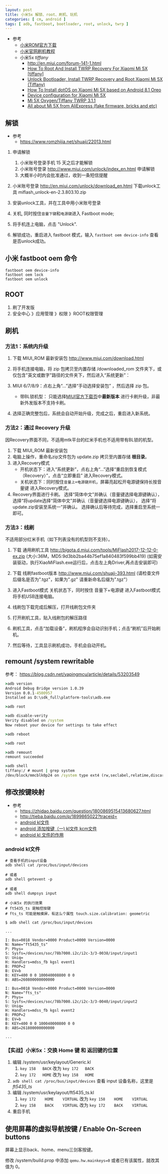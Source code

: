```yaml
---
layout: post
title: 小米5x 解锁、root、刷机、玩机
categories: [ cm, android ]
tags: [ adb, fastboot, bootloader, root, unlock, twrp ]
---
```


* 参考
  * [小米ROM官方下载](http://www.miui.com/download.html)
  * [小米官网刷机教程](http://www.miui.com/shuaji-329.html)
  * 小米5x _tiffany_
    * <http://en.miui.com/forum-141-1.html>
    * [How To Root And Install TWRP Recovery For Xiaomi Mi 5X [tiffany]](https://www.getdroidtips.com/root-twrp-xiaomi-mi-5x-tiffany/)
    * [Unlock Bootloader, Install TWRP Recovery and Root Xiaomi Mi 5X (Tiffany)](http://www.stechguide.com/install-twrp-recovery-and-root-xiaomi-mi-5x/)
    * [How To Install dotOS on Xiaomi Mi 5X based on Android 8.1 Oreo](https://www.getdroidtips.com/dotos-xiaomi-mi-5x/)
    * [Device configuration for Xiaomi Mi 5X](https://github.com/Mi5xDevs/android_device_xiaomi_tiffany)
    * [Mi 5X Oxygen/Tiffany TWRP 3.1.1](http://en.miui.com/thread-1110001-1-1.html)
    * [All about Mi 5X from AliExpress (fake firmware, bricks and etc)](http://en.miui.com/thread-840402-1-1.html)


## 解锁

* 参考
  * <https://www.romzhijia.net/shuaji/22013.html>


1. 申请解锁

    1. 小米账号登录手机 15 天之后才能解锁
    2. 小米账号登录 <http://www.miui.com/unlock/index_en.html> 申请解锁
    2. 大概半小时内会批准通过，收到一条短信提醒

2. 小米账号登录 <http://en.miui.com/unlock/download_en.html> 下载unlock工具 miflash_unlock-en-2.3.803.10.zip

3. 安装unlock工具，并在工具中用小米账号登录

4. 关机, 同时按住`音量下键`和`电源键`进入 Fastboot mode;

5. 将手机连上电脑，点击 "Unlock".

6. 解锁成功，重启进入 fastboot 模式，输入 `fastboot oem device-info` 查看是否unlock成功。


## 小米 fastboot oem 命令

~~~
fastboot oem device-info
fastboot oem lock
fastboot oem unlock
~~~




## ROOT

1. 刷了开发版
2. 安全中心 》应用管理 》权限 》ROOT权限管理


## 刷机

### 方法1：系统内升级

1. 下载 MIUI_ROM 最新安装包 <http://www.miui.com/download.html>

2. 将手机连接电脑，将 zip 包拷贝至内置存储 /downloaded_rom 文件夹下，或仅包含"英文或数字"路径的文件夹下，然后进入“系统更新”：

3. MIUI 6/7/8/9：点右上角“...”选择“手动选择安装包” ，然后选择 zip 包。
    * 带BL锁机型：
      只能选择[MIUI官方下载页](http://www.miui.com/download.html)中**最新版本**
      进行卡刷升级，非最新外发版本不支持卡刷。

4. 选择正确完整包后，系统会自动开始升级，完成之后，重启进入新系统。



### 方法2：通过 Recovery 升级

因Recovery界面不同，不适用mtk平台的红米手机也不适用带有BL锁的机型。

1. 下载 MIUI_ROM 最新安装包
2. 电脑上操作，重命名zip文件包为 update.zip 拷贝至内置存储 **根目录**。
3. 进入Recovery模式
    * 开机状态下：进入“系统更新”，点右上角“...”选择“重启到恢复模式（Recovery）”，点击“立即重启” 进入Recovery模式。
    * 关机状态下：同时按住`音量上+电源键开机`，屏幕亮起松开电源键保持长按音量键 进入Recovery模式。
4. Recovery界面进行卡刷。
    选择“简体中文”并确认（音量键选择电源键确认），
    选择“将update选择“简体中文”并确认（音量键选择电源键确认），
    选择“将update.zip安装至系统一”并确认。
    选择确认后等待完成，选择重启至系统一即可。



### 方法3：线刷

不适用部分红米手机（如下列表没有的机型则不支持）。

1. 下载 通用刷机工具
    <http://bigota.d.miui.com/tools/MiFlash2017-12-12-0-ex.zip>
    (大小:36M，MD5:9d3bb2ba44b75ef1a840483f599bb419)
    (如需安装驱动，执行XiaoMiFlash.exe运行后，点击左上角Driver,再点击安装即可) 
2. 下载 线刷fastboot版本
    <http://www.miui.com/shuaji-393.html>
    (请检查文件后缀名是否为".tgz"，如果为".gz" 请重新命名后缀为".tgz"）

3. 进入Fastboot模式
    关机状态下，同时按住 音量下+电源键 进入Fastboot模式将手机USB连接电脑。

4. 线刷包下载完成后解压，打开线刷包文件夹
5. 打开刷机工具，贴入线刷包的解压路径
6. 刷机工具，点击“加载设备”，刷机程序会自动识别手机；点击“刷机”后开始刷机。
7. 然后等待，工具显示刷机成功，手机会自动开机。



## remount /system rewritable

参考： <https://blog.csdn.net/yapingmcu/article/details/53203549>

~~~ bat
>adb version
Android Debug Bridge version 1.0.39
Version 0.0.1-4500957
Installed as D:\sdk_full\platform-tools\adb.exe

>adb root

>adb disable-verity
Verity disabled on /system
Now reboot your device for settings to take effect

>adb reboot

>adb root

>adb remount
remount succeeded

>adb shell
tiffany:/ # mount | grep system
/dev/block/mmcblk0p24 on /system type ext4 (rw,seclabel,relatime,discard,data=ordered)
~~~



## 修改按键映射

* 参考
  * <https://zhidao.baidu.com/question/1800869515413680627.html>
  * <http://tieba.baidu.com/p/1899865022?traceid=>
  * [android kl文件](https://blog.csdn.net/mcgrady_tracy/article/details/47358689)
  * [android 添加按键（一) kl文件 kcm文件](https://blog.csdn.net/kc58236582/article/details/49925267)
  * [android kl 文件的作用](https://blog.csdn.net/u013308744/article/details/49274069)

### android kl文件

~~~ shell
# 查看手机的input设备
adb shell cat /proc/bus/input/devices

# 或者
adb shell getevent -p

# 或者
adb shell dumpsys input
~~~

~~~ shell
# 小米5x 的执行效果
# ft5435_ts 是触控按键
# fts_ts 可能是触摸屏，有这么个属性 touch.size.calibration: geometric

$ adb shell cat /proc/bus/input/devices

...

I: Bus=0018 Vendor=0000 Product=0000 Version=0000
N: Name="ft5435_ts"
P: Phys=
S: Sysfs=/devices/soc/78b7000.i2c/i2c-3/3-0038/input/input1
U: Uniq=
H: Handlers=mdss_fb kgsl event1
B: PROP=2
B: EV=b
B: KEY=400 0 0 100040008800 0 0
B: ABS=260800000000000

I: Bus=0018 Vendor=0000 Product=0000 Version=0000
N: Name="fts_ts"
P: Phys=
S: Sysfs=/devices/soc/78b7000.i2c/i2c-3/3-0040/input/input2
U: Uniq=
H: Handlers=mdss_fb kgsl event2
B: PROP=2
B: EV=b
B: KEY=400 0 0 100040000800 0 0
B: ABS=261800000000000

...
~~~


### 【实战】小米5x：交换 Home 键 和 返回键的位置

1. 编辑 /system/usr/keylayout/Generic.kl
    1. `key 158   BACK` 改为 `key 172   BACK`
    1. `key 172   HOME` 改为 `key 158   HOME`
1. `adb shell cat /proc/bus/input/devices` 查看 input 设备名称，这里是 *ft5435_ts*
1. 编辑 /system/usr/keylayout/ft5435_ts.kl
    1. `key 172    HOME    VIRTUAL` 改为 `key 158    HOME    VIRTUAL`
    1. `key 158    BACK    VIRTUAL` 改为 `key 172    BACK    VIRTUAL`
1. 重启手机






## 使用屏幕的虚拟导航按键 / Enable On-Screen buttons 

屏幕上显示back、home、menu三剑客按键。

修改 /system/build.prop 中添加 `qemu.hw.mainkeys=0` 或者已有该属性，就改其值为 0。

















